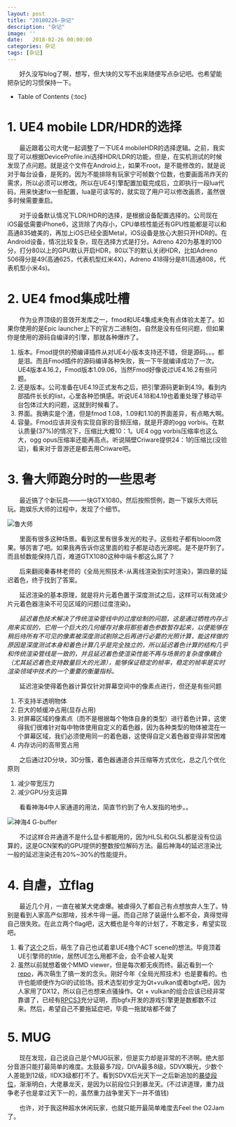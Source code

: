 ```yaml
---
layout: post
title: "20180226-杂记"
description: "杂记"
image: ''
date:   2018-02-26 00:00:00
categories: 杂记
tags: [杂记]
---
```


&nbsp; &nbsp; &nbsp; &nbsp;好久没写blog了啊，想写，但大块的又写不出来随便写点杂记吧。也希望能把杂记的习惯保持一下。

<!-- more -->

* Table of Contents
{:toc}

# 1. UE4 mobile LDR/HDR的选择

&nbsp; &nbsp; &nbsp; &nbsp;最近跟着公司大佬一起调整了一下UE4 mobileHDR的选择逻辑。之前，我实现了可以根据DeviceProfile.ini选择HDR/LDR的功能，但是，在实机测试的时候发现了点问题。就是这个文件在Android上，如果不root，是不能修改的，就是说对于每台设备，是死的。因为不能排除有玩家宁可帧数个位数，也要画面吊炸天的需求，所以必须可以修改。所以在UE4引擎配置加载完成后，立即执行一段lua代码，用来快速fix一些配置，lua是可读写的，就实现了用户可以修改画质，虽然很多时候需要重启。

&nbsp; &nbsp; &nbsp; &nbsp;对于设备默认情况下LDR/HDR的选择，是根据设备配置选择的。公司现在iOS最低需要iPhone6，这货除了内存小，CPU单核性能还有GPU性能都是可以和高通835媲美的，再加上iOS已经全面Metal，iOS设备是放心大胆只开HDR的。在Android设备，情况比较复杂，现在选择方式是打分。Adreno 420为基准的100分，打分80以上的GPU默认开启HDR，80以下的默认关闭HDR，比如Adreno 506得分是49(高通625，代表机型红米4X)，Adreno 418得分是81(高通808，代表机型小米4s)。

# 2. UE4 fmod集成吐槽

&nbsp; &nbsp; &nbsp; &nbsp;作为业界顶级的音效开发库之一，fmod和UE4集成未免有点体验太差了。如果你使用的是Epic launcher上下的官方二进制包，自然是没有任何问题，但如果你是使用的源码自编译的引擎，那就各种爆炸了。

1. 版本。Fmod提供的预编译插件从对UE4小版本支持还不错，但是源码。。。都是泪。而且Fmod插件的源码编译各种失败，我一下午就编译成功了一次。UE4版本4.16.2，Fmod版本1.09.06，当然Fmod好像说过UE4.16.2有些问题。
2. 还是版本。公司准备在UE4.19正式发布之后，把引擎源码更新到4.19。看到内部插件长长的list，心里各种恐惧感。听说UE4.18和4.19也着重处理了移动平台包体过大的问题，这就到时候看了。
3. 界面。我确实是个渣，但是fmod 1.08，1.09和1.10的界面差异，有点略大啊。
4. 容量。Fmod应该并没有实现自家的音频压缩，就是开源的ogg vorbis。在默认质量(37%)的情况下，压缩比大概10：1。UE4 ogg vorbis压缩率也这么大，ogg opus压缩率还能再高点。听说隔壁Criware提供24：1的压缩比(没验证)，看来对于音游还是都去用Criware吧。

# 3. 鲁大师跑分时的一些思考

&nbsp; &nbsp; &nbsp; &nbsp;最近搞了个新玩具——一块GTX1080。然后按照惯例，跑一下娱乐大师玩玩。跑娱乐大师的过程中，发现了个细节。

![鲁大师](http://7xqrar.com1.z0.glb.clouddn.com/ludashi/QQ20180224-162029@2x.png)

&nbsp; &nbsp; &nbsp; &nbsp;里面有很多这种场景。看到这里有很多发光的粒子。这些粒子都有bloom效果。够厉害了吧。如果我再告诉你这里面的粒子都是动态光源呢。是不是吓到了。而且帧数能保持几百，难道GTX1080这种中端卡都这么屌了？

&nbsp; &nbsp; &nbsp; &nbsp;后来翻阅秦春林老师的《全局光照技术-从离线渲染到实时渲染》，第四章的延迟着色，终于找到了答案。

&nbsp; &nbsp; &nbsp; &nbsp;延迟渲染的基本原理，就是将片元着色置于深度测试之后，这样可以有效减少片元着色器渲染不可见区域的问题(过度渲染)。

&nbsp; &nbsp; &nbsp; &nbsp;*延迟着色技术解决了传统渲染管线中的过度绘制的问题，这是通过牺牲内存占用来实现的，它用一个巨大的几何缓存对象将那些着色参数暂存起来，以便能够在稍后待所有不可见的像素被深度测试剔除之后再进行必要的光照计算，能这样做的原因是深度测试本身和着色计算几乎是完全独立的，所以延迟着色计算的结构几乎和传统渲染管线是一致的，并且延迟着色使渲染性能不再与场景的复杂度像耦合（尤其延迟着色支持数量巨大的光源），能够保证稳定的帧率，稳定的帧率是实时渲染领域中技术的一个重要的衡量指标。*

&nbsp; &nbsp; &nbsp; &nbsp;延迟渲染使得着色器计算仅针对屏幕空间中的像素点进行，但还是有些问题

1. 不支持半透明物体
2. 巨大的帧缓冲占用(显存占用)
2. 对屏幕区域的像素点（而不是根据每个物体自身的类型）进行着色计算，这使得我们很难针对每中物体使用自定义的着色器，因为各种类型的物体被混在一个屏幕区域，我们必须使用同一的着色器，这使得自定义着色器变得非常困难
3. 内存访问的高带宽占用

&nbsp; &nbsp; &nbsp; &nbsp;之后通过2D分块，3D分簇，着色器通道合并压缩等方式优化，总之几个优化原则

1. 减少带宽压力
2. 减少GPU分支运算

&nbsp; &nbsp; &nbsp; &nbsp;看看神海4中人家通道的用法，简直节约到了令人发指的地步。。

![神海4 G-buffer](http://7xqrar.com1.z0.glb.clouddn.com/QQ20180226-231448@2x.png)

&nbsp; &nbsp; &nbsp; &nbsp;不过这样合并通道不是什么显卡都能用的，因为HLSL和GLSL都是没有位运算的，这是GCN架构的GPU提供的整数按位解码方法。最后神海4的延迟渲染比一般的延迟渲染还有20%~30%的性能提升。

# 4. 自虐，立flag

&nbsp; &nbsp; &nbsp; &nbsp;最近几个月，一直在被某大佬虐爆。被虐得久了都自己有点想放弃人生了。特别是看到人家高产似那啥，技术牛得一逼。而自己除了装逼什么都不会，真得觉得自己很失败。在此立两个flag吧，这大概也是今年的计划了，不敢定多，希望实现吧。

1. 看了[这个](https://www.bilibili.com/video/av19850528/)之后，萌生了自己也试着拿UE4撸个ACT scene的想法。毕竟顶着UE引擎师的title，居然UE怎么用都不会，会不会被人耻笑
2. 虽然以前就想着做个MMD viewer，但是每次都无疾而终。最近看到一个[repo](https://github.com/newpolaris/Mikudayo)，再次萌生了搞一发的念头。刚好今年《全局光照技术》也是要看的。也许也能顺便作为GI的试验场。技术选型初步定为Qt+vulkan或者bgfx吧，因为人家用了DX12，所以自己也想来点骚操作。Qt + vulkan的组合应该已经非常靠谱了，已经有[RPCS3](https://rpcs3.net/)充分证明，而bgfx开发的游戏引擎更是数都数不过来。然后，希望自己不要拖延症吧，毕竟一拖就啥都不做了

# 5. MUG

&nbsp; &nbsp; &nbsp; &nbsp;现在发现，自己说自己是个MUG玩家，但是实力却是非常的不济啊。绝大部分音游只能打最简单的难度。太鼓最多7段，DIVA最多8级，SDVX瞬光，少数个人差能到12级，IIDX3级都打不了。看到SDVX后光天下一之后新追加的[暴徒段位](https://www.bilibili.com/video/av8750485/)，渐渐明白，大佬暴龙天，是因为以前段位只到暴龙天。(不过讲道理，重力战争老子也是拿过天下一的，虽然重力战争里天下一并不值钱)

&nbsp; &nbsp; &nbsp; &nbsp;也许，对于我这种超水休闲玩家，也就只能开最简单难度去Feel the O2Jam了。 
